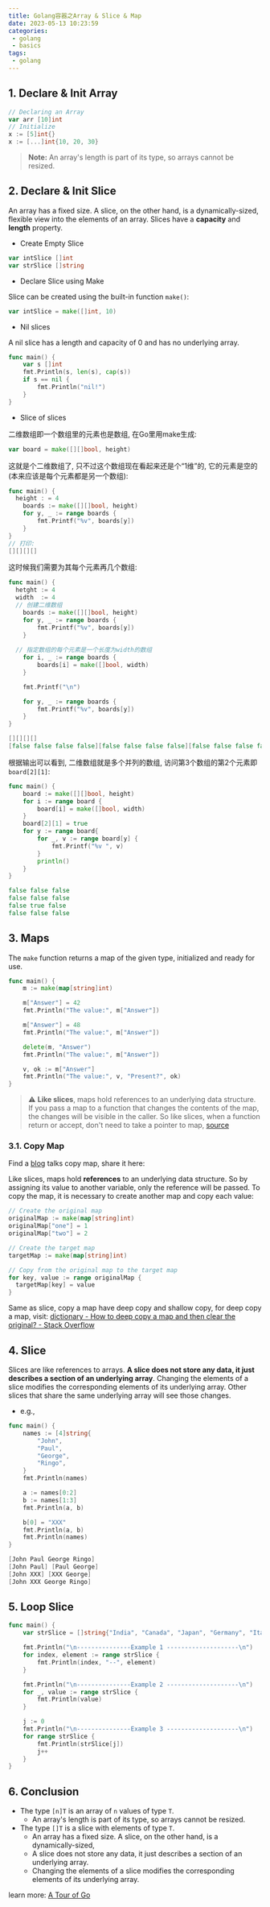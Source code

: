 ```yaml
---
title: Golang容器之Array & Slice & Map
date: 2023-05-13 10:23:59
categories:
 - golang
 - basics
tags:
 - golang
---
```


## 1. Declare & Init Array

```go
// Declaring an Array
var arr [10]int
// Initialize
x := [5]int{}
x := [...]int{10, 20, 30}
```

> **Note:** An array's length is part of its type, so arrays cannot be resized. 

## 2. Declare & Init Slice

An array has a fixed size. A slice, on the other hand, is a dynamically-sized, flexible view into the elements of an array. Slices have a **capacity** and **length** property. 

- Create Empty Slice

```go
var intSlice []int
var strSlice []string
```

- Declare Slice using Make

Slice can be created using the built-in function `make()`:

```go
var intSlice = make([]int, 10)
```

- Nil slices

A nil slice has a length and capacity of 0 and has no underlying array.

```go
func main() {
	var s []int
	fmt.Println(s, len(s), cap(s))
	if s == nil {
		fmt.Println("nil!")
	}
}
```

- Slice of slices

二维数组即一个数组里的元素也是数组, 在Go里用make生成:

```go
var board = make([][]bool, height)
```

这就是个二维数组了, 只不过这个数组现在看起来还是个“1维”的, 它的元素是空的(本来应该是每个元素都是另一个数组):

```go
func main() {
  height : = 4
	boards := make([][]bool, height)
	for y, _ := range boards {
		fmt.Printf("%v", boards[y])
	}
}
// 打印:
[][][][]
```

这时候我们需要为其每个元素再几个数组:

```go
func main() {
  hetght := 4
  width  := 4
  // 创建二维数组
	boards := make([][]bool, height)
	for y, _ := range boards {
		fmt.Printf("%v", boards[y])
	}
  
  // 指定数组的每个元素是一个长度为width的数组
	for i, _ := range boards {
		boards[i] = make([]bool, width)
	}

	fmt.Printf("\n")

	for y, _ := range boards {
		fmt.Printf("%v", boards[y])
	}
}

[][][][]
[false false false false][false false false false][false false false false][false false false false]
```

根据输出可以看到, 二维数组就是多个并列的数组, 访问第3个数组的第2个元素即`board[2][1]`:

```go
func main() {
	board := make([][]bool, height)
	for i := range board {
		board[i] = make([]bool, width)
	}
	board[2][1] = true
	for y := range board{
		for _, v := range board[y] {
			fmt.Printf("%v ", v)
		}
		println()
	}
}

false false false 
false false false 
false true false 
false false false 
```

## 3. Maps

The `make` function returns a map of the given type, initialized and ready for use.

```go
func main() {
	m := make(map[string]int)

	m["Answer"] = 42
	fmt.Println("The value:", m["Answer"])

	m["Answer"] = 48
	fmt.Println("The value:", m["Answer"])

	delete(m, "Answer")
	fmt.Println("The value:", m["Answer"])

	v, ok := m["Answer"]
	fmt.Println("The value:", v, "Present?", ok)
}
```

> ⚠️ **Like slices**, maps hold references to an underlying data structure. If you pass a map to a function that changes the contents of the map, the changes will be visible in the caller. So like slices, when a function return or accept, don't need to take a pointer to map, [source](https://go.dev/doc/effective_go#maps)

### 3.1. Copy Map

Find a [blog](https://web.archive.org/web/20171006194258/https://stackoverflow.com/documentation/go/732/maps/9834/copy-a-map#t=20171006194258443316) talks copy map, share it here:

Like slices, maps hold **references** to an underlying data structure. So by assigning its value to another variable, only the reference will be passed. To copy the map, it is necessary to create another map and copy each value:

```go
// Create the original map
originalMap := make(map[string]int)
originalMap["one"] = 1
originalMap["two"] = 2

// Create the target map
targetMap := make(map[string]int)

// Copy from the original map to the target map
for key, value := range originalMap {
  targetMap[key] = value
}
```

Same as slice, copy a map have deep copy and shallow copy, for deep copy a map, visit: [dictionary - How to deep copy a map and then clear the original? - Stack Overflow ](https://stackoverflow.com/questions/23057785/how-to-deep-copy-a-map-and-then-clear-the-original)

## 4. Slice 

Slices are like references to arrays. **A slice does not store any data, it just describes a section of an underlying array**. Changing the elements of a slice modifies the corresponding elements of its underlying array. Other slices that share the same underlying array will see those changes. 

- e.g., 

```go
func main() {
	names := [4]string{
		"John",
		"Paul",
		"George",
		"Ringo",
	}
	fmt.Println(names)

	a := names[0:2]
	b := names[1:3]
	fmt.Println(a, b)

	b[0] = "XXX"
	fmt.Println(a, b)
	fmt.Println(names)
}

[John Paul George Ringo]
[John Paul] [Paul George]
[John XXX] [XXX George]
[John XXX George Ringo]
```

## 5. Loop Slice

```go
func main() {
	var strSlice = []string{"India", "Canada", "Japan", "Germany", "Italy"}

	fmt.Println("\n---------------Example 1 --------------------\n")
	for index, element := range strSlice {
		fmt.Println(index, "--", element)
	}

	fmt.Println("\n---------------Example 2 --------------------\n")
	for _, value := range strSlice {
		fmt.Println(value)
	}

	j := 0
	fmt.Println("\n---------------Example 3 --------------------\n")
	for range strSlice {
		fmt.Println(strSlice[j])
		j++
	}
}
```

## 6. Conclusion

- The type `[n]T` is an array of `n` values of type `T`.
  - An array's length is part of its type, so arrays cannot be resized.
- The type `[]T` is a slice with elements of type `T`.
  - An array has a fixed size. A slice, on the other hand, is a dynamically-sized,
  - A slice does not store any data, it just describes a section of an underlying array.
  - Changing the elements of a slice modifies the corresponding elements of its underlying array.

learn more: [A Tour of Go](https://go.dev/tour/moretypes/7)
